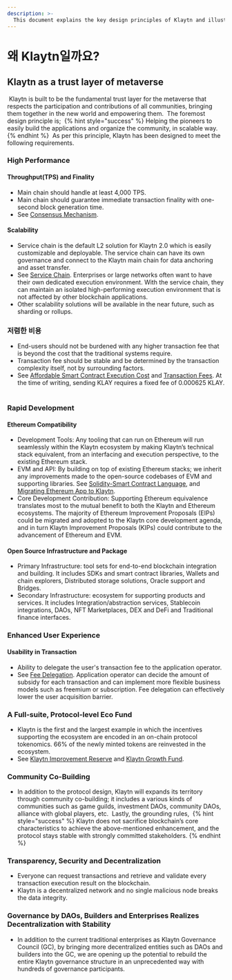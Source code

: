 ```yaml
---
description: >-
  This document explains the key design principles of Klaytn and illustrates how Klaytn differentiates itself from others.
---
```


# 왜 Klaytn일까요?<a id="why-klaytn"></a>

## Klaytn as a trust layer of metaverse <a id="klaytn-as-a-trust-layer-of-metaverse"></a>
​ Klaytn is built to be the fundamental trust layer for the metaverse that respects the participation and contributions of all communities, bringing them together in the new world and empowering them. ​ The foremost design principle is; ​
{% hint style="success" %}
Helping the pioneers to easily build the applications and organize the community, in scalable way.
{% endhint %}
​ As per this principle, Klaytn has been designed to meet the following requirements. ​
### High Performance <a id="high-performance"></a>
#### Throughput(TPS) and Finality <a id="throughput-and-finality"></a>
- Main chain should handle at least 4,000 TPS.
- Main chain should guarantee immediate transaction finality with one-second block generation time.
- See [Consensus Mechanism](design/consensus-mechanism.md). ​
#### Scalability <a id="scalability"></a>
- Service chain is the default L2 solution for Klaytn 2.0 which is easily customizable and deployable. The service chain can have its own governance and connect to the Klaytn main chain for data anchoring and asset transfer.
- See [Service Chain](scaling-solutions.md#service-chain). Enterprises or large networks often want to have their own dedicated execution environment. With the service chain, they can maintain an isolated high-performing execution environment that is not affected by other blockchain applications.
- Other scalability solutions will be available in the near future, such as sharding or rollups. ​
### 저렴한 비용  <a id="low-cost"></a>
- End-users should not be burdened with any higher transaction fee that is beyond the cost that the traditional systems require.
- Transaction fee should be stable and be determined by the transaction complexity itself, not by surrounding factors.
- See [Affordable Smart Contract Execution Cost](design/computation/klaytn-smart-contract.md#affordable-smart-contract-execution-cost) and [Transaction Fees](design/transaction-fees/transaction-fees.md). At the time of writing, sending KLAY requires a fixed fee of 0.000625 KLAY. ​
### Rapid Development <a id="rapid-development"></a>
#### Ethereum Compatibility <a id="ethereum-compatibility"></a>
- Development Tools: Any tooling that can run on Ethereum will run seamlessly within the Klaytn ecosystem by making Klaytn’s technical stack equivalent, from an interfacing and execution perspective, to the existing Ethereum stack.
- EVM and API: By building on top of existing Ethereum stacks; we inherit any improvements made to the open-source codebases of EVM and supporting libraries. See [Solidity-Smart Contract Language](../smart-contract/solidity-smart-contract-language.md), and [Migrating Ethereum App to Klaytn](../dapp/tutorials/migrating-ethereum-app-to-klaytn.md).
- Core Development Contribution: Supporting Ethereum equivalence translates most to the mutual benefit to both the Klaytn and Ethereum ecosystems. The majority of Ethereum Improvement Proposals (EIPs) could be migrated and adopted to the Klaytn core development agenda, and in turn Klaytn Improvement Proposals (KIPs) could contribute to the advancement of Ethereum and EVM. ​
#### Open Source Infrastructure and Package <a id="open-source-infrastructure-and-package"></a>
- Primary Infrastructure: tool sets for end-to-end blockchain integration and building. It includes SDKs and smart contract libraries, Wallets and chain explorers, Distributed storage solutions, Oracle support and Bridges.
- Secondary Infrastructure: ecosystem for supporting products and services. It includes Integration/abstraction services, Stablecoin integrations, DAOs, NFT Marketplaces, DEX and DeFi and Traditional finance interfaces. ​
### Enhanced User Experience <a id="enhanced-user-experience"></a>
#### Usability in Transaction <a id="usability-in-transaction"></a>
- Ability to delegate the user's transaction fee to the application operator.
- See [Fee Delegation](design/transactions/README.md#fee-delegation). Application operator can decide the amount of subsidy for each transaction and can implement more flexible business models such as freemium or subscription. Fee delegation can effectively lower the user acquisition barrier. ​ ​
### A Full-suite, Protocol-level Eco Fund <a id="contribution-reward"></a>
- Klaytn is the first and the largest example in which the incentives supporting the ecosystem are encoded in an on-chain protocol tokenomics. 66% of the newly minted tokens are reinvested in the ecosystem.
- See [Klaytn Improvement Reserve](design/token-economy.md#klaytn-improvement-reserve) and [Klaytn Growth Fund](design/token-economy.md#klaytn-growth-fund). ​ ​
### Community Co-Building <a id="community-co-building"></a>
- In addition to the protocol design, Klaytn will expands its territory through community co-building; it includes a various kinds of communities such as game guilds, investment DAOs, community DAOs, alliance with global players, etc. ​ Lastly, the grounding rules, ​
{% hint style="success" %}
Klaytn does not sacrifice blockchain’s core characteristics to achieve the above-mentioned enhancement, and the protocol stays stable with strongly committed stakeholders.
{% endhint %}

### Transparency, Security and Decentralization <a id="transparency-security-and-decentralization"></a>
- Everyone can request transactions and retrieve and validate every transaction execution result on the blockchain.
- Klaytn is a decentralized network and no single malicious node breaks the data integrity. ​
### Governance by DAOs, Builders and Enterprises Realizes Decentralization with Stability <a id="governance-by-trusted-entities"></a>
- In addition to the current traditional enterprises as Klaytn Governance Council (GC), by bringing more decentralized entities such as DAOs and builders into the GC, we are opening up the potential to rebuild the entire Klaytn governance structure in an unprecedented way with hundreds of governance participants.
